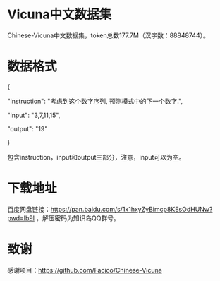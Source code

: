 # Vicuna中文数据集
Chinese-Vicuna中文数据集，token总数177.7M（汉字数：88848744）。

# 数据格式
{

"instruction": "考虑到这个数字序列, 预测模式中的下一个数字.", 

"input": "3,7,11,15", 

"output": "19"

}

包含instruction，input和output三部分，注意，input可以为空。

# 下载地址
百度网盘链接：https://pan.baidu.com/s/1x1hxyZyBimcp8KEsOdHUNw?pwd=lb9l ，解压密码为知识岛QQ群号。

# 致谢
感谢项目：https://github.com/Facico/Chinese-Vicuna
